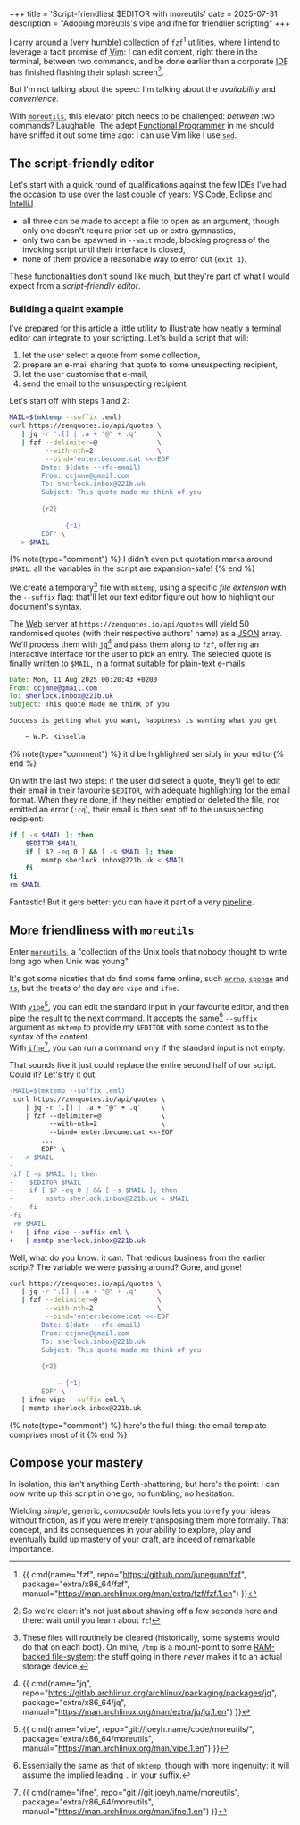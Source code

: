 +++
title = 'Script-friendliest $EDITOR with moreutils'
date = 2025-07-31
description = "Adoping moreutils's vipe and ifne for friendlier scripting"
+++

I carry around a (very humble) collection of <abbr title="A command-line fuzzy
finder">`fzf`</abbr>[^fzf] utilities, where I intend to leverage a tacit promise
of <abbr title="The ubiquitous text editor">Vim</abbr>: I can edit content,
right there in the terminal, between two commands, and be done earlier than
a corporate <abbr title="Integrated Development Environment">IDE</abbr> has
finished flashing their splash screen[^cli-editor].

[^fzf]: {{ cmd(name="fzf", repo="https://github.com/junegunn/fzf", package="extra/x86_64/fzf", manual="https://man.archlinux.org/man/extra/fzf/fzf.1.en") }}

[^cli-editor]: So we're clear: it's not just about shaving off a few seconds
here and there: wait until you learn about `fc`!

But I'm not talking about the speed: I'm talking about the *availability* and
*convenience*.

With <abbr title="Aptly and delightfully named">`moreutils`</abbr>,
this elevator pitch needs to be challenged: *between*
two commands?  Laughable.  The adept [Functional
Programmer](https://en.wikipedia.org/wiki/Functional_programming) in me should
have sniffed it out some time ago: I can use Vim like I use <abbr title="Stream
editor for filtering and transforming text ">`sed`</abbr>.

## The script-friendly editor

Let's start with a quick round of qualifications against the few
IDEs I've had the occasion to use over the last couple of years: [VS
Code](https://code.visualstudio.com/), [Eclipse](https://www.eclipse.org/) and
[IntelliJ](https://www.jetbrains.com/idea/).

- all three can be made to accept a file to open as an argument, though only one
  doesn't require prior set-up or extra gymnastics,
- only two can be spawned in `--wait` mode, blocking progress of the invoking
  script until their interface is closed,
- none of them provide a reasonable way to error out (`exit 1`).

These functionalities don't sound like much, but they're part of what I would
expect from a *script-friendly editor*.

### Building a quaint example

I've prepared for this article a little utility to illustrate how neatly a
terminal editor can integrate to your scripting.  Let's build a script that
will:

1. let the user select a quote from some collection,
2. prepare an e-mail sharing that quote to some unsuspecting recipient,
3. let the user customise that e-mail,
4. send the email to the unsuspecting recipient.

Let's start off with steps 1 and 2:

```sh
MAIL=$(mktemp --suffix .eml)
curl https://zenquotes.io/api/quotes \
   | jq -r '.[] | .a + "@" + .q'     \
   | fzf --delimiter=@               \
         --with-nth=2                \
         --bind='enter:become:cat <<-EOF
		Date: $(date --rfc-email)
		From: ccjmne@gmail.com
		To: sherlock.inbox@221b.uk
		Subject: This quote made me think of you
		
		{r2}
		
		    — {r1}
		EOF' \
   > $MAIL
```
{% note(type="comment") %} I didn't even put quotation marks around `$MAIL`: all the variables in the script are expansion-safe! {% end %}

We create a temporary[^tmpfs] file with `mktemp`, using a specific *file
extension* with the `--suffix` flag: that'll let our text editor figure out how
to highlight our document's syntax.

[^tmpfs]: These files will routinely be cleared (historically, some systems
would do that on each boot).  On mine, `/tmp` is a mount-point to some
[RAM-backed file-system](https://en.wikipedia.org/wiki/tmpfs): the stuff going
in there *never* makes it to an actual storage device.

The <abbr title="World Wide Web, with a capital W">Web</abbr> server at
`https://zenquotes.io/api/quotes` will yield 50 randomised quotes (with their
respective authors' name) as a [JSON](https://www.json.org/json-en.html)
array.  We'll process them with <abbr title="Command-line JSON
processor">`jq`</abbr>[^jq] and pass them along to `fzf`, offering an
interactive interface for the user to pick an entry.  The selected quote is
finally written to `$MAIL`, in a format suitable for plain-text e-mails:

```eml
Date: Mon, 11 Aug 2025 00:20:43 +0200
From: ccjmne@gmail.com
To: sherlock.inbox@221b.uk
Subject: This quote made me think of you

Success is getting what you want, happiness is wanting what you get.

    — W.P. Kinsella
```
{% note(type="comment") %} it'd be highlighted sensibly in your editor{% end %}

[^jq]: {{ cmd(name="jq", repo="https://gitlab.archlinux.org/archlinux/packaging/packages/jq", package="extra/x86_64/jq", manual="https://man.archlinux.org/man/extra/jq/jq.1.en") }}

On with the last two steps: if the user did select a quote, they'll get to edit
their email in their favourite `$EDITOR`, with adequate highlighting for the
email format.  When they're done, if they neither emptied or deleted the file,
nor emitted an error (`:cq`), their email is then sent off to the unsuspecting
recipient:

```sh
if [ -s $MAIL ]; then
    $EDITOR $MAIL
    if [ $? -eq 0 ] && [ -s $MAIL ]; then
        msmtp sherlock.inbox@221b.uk < $MAIL
    fi
fi
rm $MAIL
```

Fantastic!  But it gets better: you can have it part of a very
[pipeline](https://en.wikipedia.org/wiki/Pipeline_(Unix)).

## More friendliness with `moreutils`

Enter [`moreutils`](https://joeyh.name/code/moreutils/), a "collection of the
Unix tools that nobody thought to write long ago when Unix was young".

It's got some niceties that do find some fame online, such <abbr title="Look
up errno names and descriptions">`errno`</abbr>, <abbr title="Soak up standard
input and write to a file">`sponge`</abbr> and <abbr title="Timestamp
input">`ts`</abbr>, but the treats of the day are `vipe` and `ifne`.

[^vipe]: {{ cmd(name="vipe", repo="git://joeyh.name/code/moreutils/", package="extra/x86_64/moreutils", manual="https://man.archlinux.org/man/vipe.1.en") }}

[^ifne]: {{ cmd(name="ifne", repo="git://git.joeyh.name/moreutils", package="extra/x86_64/moreutils", manual="https://man.archlinux.org/man/ifne.1.en") }}

   With <abbr title="Edit pipe">`vipe`</abbr>[^vipe], you can edit the standard
input in your favourite editor, and then pipe the result to the next command.
It accepts the same[^vipe-suffix] `--suffix` argument as `mktemp` to provide my
`$EDITOR` with some context as to the syntax of the content.<br>
   With <abbr title="Run command if the standard input is not
empty">`ifne`</abbr>[^ifne], you can run a command only if the standard input is
not empty.<br>

[^vipe-suffix]: Essentially the same as that of `mktemp`, though with more
ingenuity: it will assume the implied leading `.` in your suffix.

That sounds like it just could replace the entire second half of our script.
Could it?  Let's try it out:

```diff
-MAIL=$(mktemp --suffix .eml)
 curl https://zenquotes.io/api/quotes \
    | jq -r '.[] | .a + "@" + .q'     \
    | fzf --delimiter=@               \
          --with-nth=2                \
          --bind='enter:become:cat <<-EOF
 		...
 		EOF' \
-   > $MAIL
-
-if [ -s $MAIL ]; then
-    $EDITOR $MAIL
-    if [ $? -eq 0 ] && [ -s $MAIL ]; then
-        msmtp sherlock.inbox@221b.uk < $MAIL
-    fi
-fi
-rm $MAIL
+   | ifne vipe --suffix eml \
+   | msmtp sherlock.inbox@221b.uk
```

Well, what do you know: it can.  That tedious business from the earlier script?
The variable we were passing around?  Gone, and gone!

```sh
curl https://zenquotes.io/api/quotes \
   | jq -r '.[] | .a + "@" + .q'     \
   | fzf --delimiter=@               \
         --with-nth=2                \
         --bind='enter:become:cat <<-EOF
		Date: $(date --rfc-email)
		From: ccjmne@gmail.com
		To: sherlock.inbox@221b.uk
		Subject: This quote made me think of you
		
		{r2}
		
		    — {r1}
		EOF' \
   | ifne vipe --suffix eml \
   | msmtp sherlock.inbox@221b.uk
```
{% note(type="comment") %} here's the full thing: the email template comprises most of it {% end %}

## Compose your mastery

In isolation, this isn't anything Earth-shattering, but here's the point: I can
now write up this script in one go, no fumbling, no hesitation.

Wielding *simple*, generic, *composable* tools lets you to reify your ideas
without friction, as if you were merely transposing them more formally.  That
concept, and its consequences in your ability to explore, play and eventually
build up mastery of your craft, are indeed of remarkable importance.
